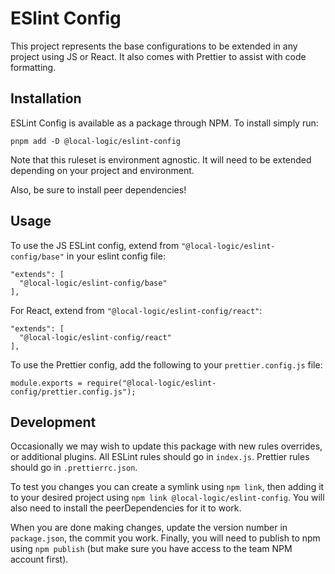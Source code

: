 # ESlint Config
This project represents the base configurations to be extended in any project using JS or React. It also comes with Prettier to assist with code formatting.

## Installation
ESLint Config is available as a package through NPM. To install simply run:

```
pnpm add -D @local-logic/eslint-config
```

Note that this ruleset is environment agnostic. It will need to be extended depending on your project and environment.

Also, be sure to install peer dependencies!

## Usage
To use the JS ESLint config, extend from `"@local-logic/eslint-config/base"` in your eslint config file:

```
"extends": [
  "@local-logic/eslint-config/base"
],
```

For React, extend from `"@local-logic/eslint-config/react"`:

```
"extends": [
  "@local-logic/eslint-config/react"
],
```

To use the Prettier config, add the following to your `prettier.config.js` file:

```
module.exports = require("@local-logic/eslint-config/prettier.config.js");
```

## Development
Occasionally we may wish to update this package with new rules overrides, or additional plugins. All ESLint rules should go in `index.js`. Prettier rules should go in `.prettierrc.json`.

To test you changes you can create a symlink using `npm link`, then adding it to your desired project using `npm link @local-logic/eslint-config`. You will also need to install the peerDependencies for it to work.

When you are done making changes, update the version number in `package.json`, the commit you work. Finally, you will need to publish to npm using `npm publish` (but make sure you have access to the team NPM account first).
